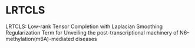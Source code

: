 # LRTCLS
LRTCLS: Low-rank Tensor Completion with Laplacian Smoothing Regularization Term for Unveiling the post-transcriptional machinery of N6-methylation(m6A)-mediated diseases
